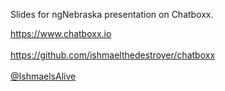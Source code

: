 Slides for ngNebraska presentation on Chatboxx.

https://www.chatboxx.io
<br /><br />
https://github.com/ishmaelthedestroyer/chatboxx
<br /><br />
<a href='http://twitter.com/IshmaelsAlive'>@IshmaelsAlive</a>